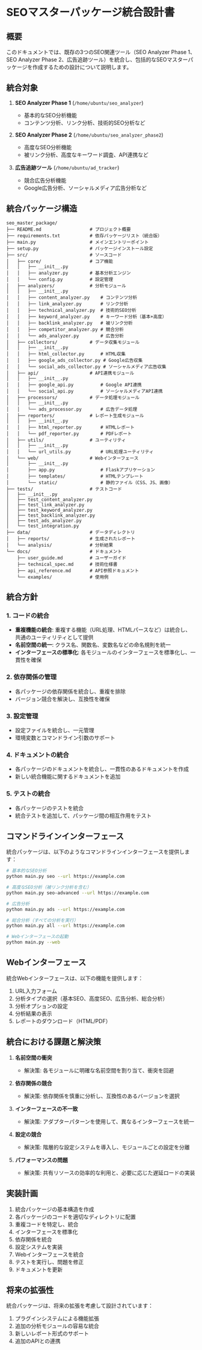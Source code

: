 # SEOマスターパッケージ統合設計書

## 概要

このドキュメントでは、既存の3つのSEO関連ツール（SEO Analyzer Phase 1、SEO Analyzer Phase 2、広告追跡ツール）を統合し、包括的なSEOマスターパッケージを作成するための設計について説明します。

## 統合対象

1. **SEO Analyzer Phase 1** (`/home/ubuntu/seo_analyzer`)
   - 基本的なSEO分析機能
   - コンテンツ分析、リンク分析、技術的SEO分析など

2. **SEO Analyzer Phase 2** (`/home/ubuntu/seo_analyzer_phase2`)
   - 高度なSEO分析機能
   - 被リンク分析、高度なキーワード調査、API連携など

3. **広告追跡ツール** (`/home/ubuntu/ad_tracker`)
   - 競合広告分析機能
   - Google広告分析、ソーシャルメディア広告分析など

## 統合パッケージ構造

```
seo_master_package/
├── README.md                  # プロジェクト概要
├── requirements.txt           # 依存パッケージリスト（統合版）
├── main.py                    # メインエントリーポイント
├── setup.py                   # パッケージインストール設定
├── src/                       # ソースコード
│   ├── core/                  # コア機能
│   │   ├── __init__.py
│   │   ├── analyzer.py        # 基本分析エンジン
│   │   └── config.py          # 設定管理
│   ├── analyzers/             # 分析モジュール
│   │   ├── __init__.py
│   │   ├── content_analyzer.py    # コンテンツ分析
│   │   ├── link_analyzer.py       # リンク分析
│   │   ├── technical_analyzer.py  # 技術的SEO分析
│   │   ├── keyword_analyzer.py    # キーワード分析（基本+高度）
│   │   ├── backlink_analyzer.py   # 被リンク分析
│   │   ├── competitor_analyzer.py # 競合分析
│   │   └── ads_analyzer.py        # 広告分析
│   ├── collectors/            # データ収集モジュール
│   │   ├── __init__.py
│   │   ├── html_collector.py      # HTML収集
│   │   ├── google_ads_collector.py # Google広告収集
│   │   └── social_ads_collector.py # ソーシャルメディア広告収集
│   ├── api/                   # API連携モジュール
│   │   ├── __init__.py
│   │   ├── google_api.py          # Google API連携
│   │   └── social_api.py          # ソーシャルメディアAPI連携
│   ├── processors/            # データ処理モジュール
│   │   ├── __init__.py
│   │   └── ads_processor.py       # 広告データ処理
│   ├── reporters/             # レポート生成モジュール
│   │   ├── __init__.py
│   │   ├── html_reporter.py       # HTMLレポート
│   │   └── pdf_reporter.py        # PDFレポート
│   ├── utils/                 # ユーティリティ
│   │   ├── __init__.py
│   │   └── url_utils.py           # URL処理ユーティリティ
│   └── web/                   # Webインターフェース
│       ├── __init__.py
│       ├── app.py                 # Flaskアプリケーション
│       ├── templates/             # HTMLテンプレート
│       └── static/                # 静的ファイル（CSS、JS、画像）
├── tests/                     # テストコード
│   ├── __init__.py
│   ├── test_content_analyzer.py
│   ├── test_link_analyzer.py
│   ├── test_keyword_analyzer.py
│   ├── test_backlink_analyzer.py
│   ├── test_ads_analyzer.py
│   └── test_integration.py
├── data/                      # データディレクトリ
│   ├── reports/               # 生成されたレポート
│   └── analysis/              # 分析結果
└── docs/                      # ドキュメント
    ├── user_guide.md          # ユーザーガイド
    ├── technical_spec.md      # 技術仕様書
    ├── api_reference.md       # API参照ドキュメント
    └── examples/              # 使用例
```

## 統合方針

### 1. コードの統合

- **重複機能の統合**: 重複する機能（URL処理、HTMLパースなど）は統合し、共通のユーティリティとして提供
- **名前空間の統一**: クラス名、関数名、変数名などの命名規則を統一
- **インターフェースの標準化**: 各モジュールのインターフェースを標準化し、一貫性を確保

### 2. 依存関係の管理

- 各パッケージの依存関係を統合し、重複を排除
- バージョン競合を解決し、互換性を確保

### 3. 設定管理

- 設定ファイルを統合し、一元管理
- 環境変数とコマンドライン引数のサポート

### 4. ドキュメントの統合

- 各パッケージのドキュメントを統合し、一貫性のあるドキュメントを作成
- 新しい統合機能に関するドキュメントを追加

### 5. テストの統合

- 各パッケージのテストを統合
- 統合テストを追加して、パッケージ間の相互作用をテスト

## コマンドラインインターフェース

統合パッケージは、以下のようなコマンドラインインターフェースを提供します：

```bash
# 基本的なSEO分析
python main.py seo --url https://example.com

# 高度なSEO分析（被リンク分析を含む）
python main.py seo-advanced --url https://example.com

# 広告分析
python main.py ads --url https://example.com

# 総合分析（すべての分析を実行）
python main.py all --url https://example.com

# Webインターフェースの起動
python main.py --web
```

## Webインターフェース

統合Webインターフェースは、以下の機能を提供します：

1. URL入力フォーム
2. 分析タイプの選択（基本SEO、高度SEO、広告分析、総合分析）
3. 分析オプションの設定
4. 分析結果の表示
5. レポートのダウンロード（HTML/PDF）

## 統合における課題と解決策

1. **名前空間の衝突**
   - 解決策: 各モジュールに明確な名前空間を割り当て、衝突を回避

2. **依存関係の競合**
   - 解決策: 依存関係を慎重に分析し、互換性のあるバージョンを選択

3. **インターフェースの不一致**
   - 解決策: アダプターパターンを使用して、異なるインターフェースを統一

4. **設定の競合**
   - 解決策: 階層的な設定システムを導入し、モジュールごとの設定を分離

5. **パフォーマンスの問題**
   - 解決策: 共有リソースの効率的な利用と、必要に応じた遅延ロードの実装

## 実装計画

1. 統合パッケージの基本構造を作成
2. 各パッケージのコードを適切なディレクトリに配置
3. 重複コードを特定し、統合
4. インターフェースを標準化
5. 依存関係を統合
6. 設定システムを実装
7. Webインターフェースを統合
8. テストを実行し、問題を修正
9. ドキュメントを更新

## 将来の拡張性

統合パッケージは、将来の拡張を考慮して設計されています：

1. プラグインシステムによる機能拡張
2. 追加の分析モジュールの容易な統合
3. 新しいレポート形式のサポート
4. 追加のAPIとの連携
